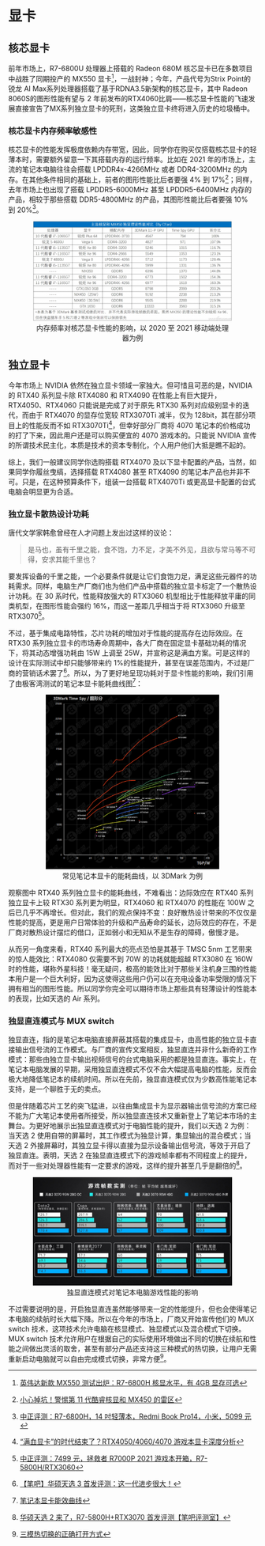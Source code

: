 # 显卡

## 核芯显卡

前年市场上，R7-6800U 处理器上搭载的 Radeon 680M 核芯显卡已在多数项目中战胜了同期投产的 MX550 显卡[^12]，一战封神；今年，产品代号为Strix Point的锐龙 AI Max系列处理器搭载了基于RDNA3.5新架构的核芯显卡，其中 Radeon 8060S的图形性能有望与 2 年前发布的RTX4060比肩——核芯显卡性能的飞速发展直接宣告了MX系列独立显卡的死刑，这类独立显卡终将进入历史的垃圾桶中。 
### 核芯显卡内存频率敏感性

核芯显卡的性能发挥极度依赖内存带宽，因此，同学你在购买仅搭载核芯显卡的轻薄本时，需要额外留意一下其搭载内存的运行频率。比如在 2021 年的市场上，主流的笔记本电脑往往会搭载 LPDDR4x-4266MHz 或者 DDR4-3200MHz 的内存。在其他条件相同的基础上，前者的图形性能比后者要强 4% 到 17%[^13]；同样，去年市场上也出现了搭载 LPDDR5-6000MHz 甚至 LPDDR5-6400MHz 内存的产品，相较于那些搭载 DDR5-4800MHz 的产品，其图形性能比后者要强 10% 到 20%[^14]。

<div style="margin: 0 auto; text-align: center; width: 80%"><img src="./assets/GraphicCompare1.jpg" />内存频率对核芯显卡性能的影响，以 2020 至 2021 移动端处理器为例</div>

[^12]: [英伟达新款 MX550 测试出炉：R7-6800H 核显水平，有 4GB 显存可选](https://m.ithome.com/html/606821.htm)
[^13]: [小心掉坑！警惕第 11 代酷睿核显和 MX450 的雷区](https://www.cfan.com.cn/2020/1019/134433.shtml)
[^14]: [中正评测：R7-6800H，14 吋轻薄本，Redmi Book Pro14，小米，5099 元](https://www.bilibili.com/video/BV14N4y137WP/)

## 独立显卡

今年市场上 NVIDIA 依然在独立显卡领域一家独大。但可惜且可恶的是，NVIDIA 的 RTX40 系列显卡除 RTX4080 和 RTX4090 在性能上有巨大提升，RTX4050、RTX4060 只能说是完成了对于原先 RTX30 系列对应级别显卡的迭代，而由于 RTX4070 的显存位宽较 RTX3070Ti 减半，仅为 128bit，其在部分项目上的性能反而不如 RTX3070Ti[^15]，但幸好部分厂商将 4070 笔记本的价格成功的打了下来，因此用户还是可以购买便宜的 4070 游戏本的。只能说 NVIDIA 宣传的所谓技术民主化，本质是技术的资本专制化，个人用户他们大抵是瞧不起的。

综上，我们一般建议同学你选购搭载 RTX4070 及以下显卡配置的产品，当然，如果同学你履丝曳缟，选择搭载 RTX4080 甚至 RTX4090 的笔记本产品也并非不可。只是，在这种预算条件下，组装一台搭载 RTX4070Ti 或更高显卡配置的台式电脑会明显更为合适。

### 独立显卡散热设计功耗

唐代文学家韩愈曾经在人才问题上发出过这样的议论：

> 是马也，虽有千里之能，食不饱，力不足，才美不外见，且欲与常马等不可得，安求其能千里也？

要发挥设备的千里之能，一个必要条件就是让它们食饱力足，满足这些元器件的功耗需求。同样，电脑生产厂商们也为他们产品中搭载的独立显卡标定了一个散热设计功耗。在 30 系时代，性能释放强大的 RTX3060 机型相比于性能释放平庸的同类机型，在图形性能会强约 16%，而这一差距几乎相当于将 RTX3060 升级至 RTX3070[^16]。

不过，基于集成电路特性，芯片功耗的增加对于性能的提高存在边际效应。在 RTX30 系列独立显卡的市场寿命周期中，各大厂商在固定显卡基础功耗的情况下，将其动态增强功耗由 15W 上调至 25W，并宣称这是满血方案。可是这样的设计在实际测试中却只能够带来约 1%的性能提升，甚至在误差范围内，不过是厂商的营销话术罢了[^17]。所以，为了更好地呈现功耗对于显卡性能的影响，我们引用了由极客湾测试的笔记本显卡能耗曲线图[^18]：

<div style="margin: 0 auto; text-align: center; width: 70%"><img src="./assets/GraphicCompare4.png" />常见笔记本显卡的能耗曲线，以 3DMark 为例</div>

观察图中 RTX40 系列独立显卡的能耗曲线，不难看出：边际效应在 RTX40 系列独立显卡上较 RTX30 系列更为明显，RTX4060 和 RTX4070 的性能在 100W 之后已几乎不再增长。但对此，我们的观点保持不变：良好散热设计带来的不仅仅是性能的提高，更是用户日常体验的升级和产品寿命的延长，边际效应的存在，不是厂商对散热设计摆烂的借口，正如弱小和无知从不是生存的障碍，傲慢才是。

从而另一角度来看，RTX40 系列最大的亮点恐怕是其基于 TMSC 5nm 工艺带来的惊人能效比：RTX4080 仅需要不到 70W 的功耗就能超越 RTX3080 在 160W 时的性能，堪称外星科技！毫无疑问，极高的能效比对于那些关注机身三围的性能本用户是一个巨大利好，因为这使得这些用户仍可以在充电设备功率受限的情况下拥有相当的图形性能。所以同学你完全可以期待市场上那些具有轻薄设计的性能本的表现，比如天选的 Air 系列。

### 独显直连模式与 MUX switch

独显直连，指的是笔记本电脑直接屏蔽其搭载的集成显卡，由高性能的独立显卡直接输出信号流的工作模式。与厂商的宣传文案相反，独显直连并非什么新奇的工作模式：那些由独立显卡输出视频信号的台式电脑采用的都是独显直连。事实上，在笔记本电脑发展的早期，采用独显直连模式不仅不会大幅提高电脑的性能，反而会极大地降低笔记本的续航时间。所以在先前，独显直连模式仅为少数高性能笔记本支持，是一个聊胜于无的卖点。

但是伴随着芯片工艺的突飞猛进，以往由集成显卡为显示器输出信号流的方案已经不能为广大笔记本使用者所接受，所以独显直连技术又重新登上了笔记本市场的主舞台。为更好地展示出独显直连模式对于电脑性能的提升，我们以天选 2 为例：当天选 2 使用自带的屏幕时，其工作模式为独显计算，集显输出的混合模式；当天选 2 外接屏幕时，其独立显卡得以直接为显示设备输出信号流，等效于开启了独显直连。表明，天选 2 在独显直连模式下的游戏帧率都有不同程度上的提升，而对于一些对处理器性能有一定要求的游戏，这样的提升甚至几乎是翻倍的[^19]。

<div style="margin: 0 auto; text-align: center; width: 80%"><img src="./assets/GraphicCompare5.jpg" />独显直连模式对笔记本电脑游戏性能的影响</div>

不过需要说明的是，开启独显直连虽然能够带来一定的性能提升，但也会使得笔记本电脑的续航时长大幅下降。所以在今年的市场上，厂商又开始宣传他们的 MUX switch 技术，这项技术允许电脑在核显模式、独显模式以及混合模式下切换。MUX switch 技术允许用户在根据自己的实际使用环境做出不同的切换在续航和性能之间做出灵活的取舍，甚至有部分产品还支持这三种模式的热切换，让用户无需重新启动电脑就可以自由完成模式切换，非常方便[^20]。

[^15]: [“满血显卡”的时代结束了？RTX4050/4060/4070 游戏本显卡深度分析](https://www.bilibili.com/video/BV1Zy4y1Z7hS/)
[^16]: [中正评测：7499 元，拯救者 R7000P 2021 游戏本开箱，R7-5800H/RTX3060](https://www.bilibili.com/video/BV1TA411L7ej/)
[^17]: [【笔吧】华硕天选 3 首发评测：这一代进步很大！](https://www.bilibili.com/video/BV1gP4y1P7BW/)
[^18]: [笔记本显卡能效曲线](https://www.socpk.com/laptopgpucurve/)
[^19]: [华硕天选 2 来了，R7-5800H+RTX3070 首发评测【笔吧评测室】](https://www.bilibili.com/video/BV1Wv411s7nC/)
[^20]: [三模热切换的正确打开方式](https://zhuanlan.zhihu.com/p/528310468)
